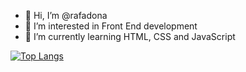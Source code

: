 - 👋 Hi, I’m @rafadona
- 👀 I’m interested in Front End development
- 🌱 I’m currently learning HTML, CSS and JavaScript


[![Top Langs](https://github-readme-stats.vercel.app/api/top-langs/?username=rafadona&layout=compact&theme=radical)](https://github.com/rafadona)



<!---
rafadona/rafadona is a ✨ special ✨ repository because its `README.md` (this file) appears on your GitHub profile.
You can click the Preview link to take a look at your changes.
--->
